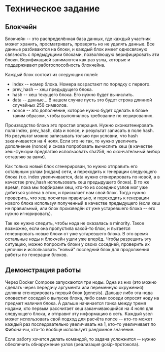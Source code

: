 

# Техническое задание

## Блокчейн

Блокчейн -- это распределённая база данных, где каждый участник может хранить, просматривать, проверять но не удалять данные. Все данные разбиваются на блоки, и каждый блок имеет односвязную связность с предыдущими блоками, позволяющую верифицировать эти блоки. Верификацией занимаются как раз узлы, которые и поддерживают работоспособность блокчейна.

Каждый блок состоит из следующих полей:
- index -- номер блока. Номера возрастают по порядку с первого.
- prev_hash -- хеш предыдущего блока.
- hash -- хеш текущего блока. Его нужно будет вычислить.
- data -- данные... В нашем случае пусть это будет строка длинной случайных 256 символов.
- nonce -- это дополнение, которое нужно будет сделать в блоке таким образом, чтобы выполнялось требование по хешированию.

Производство блока это простая операция.
Нужно сконкатенировать поля index, prev_hash, data и nonce, и результат записать в поле hash.
Но результат можно записывать только при условии, что hash заканчивается на 4 ноля. Если это не так, то нужно увеличить дополнение (nonce) и снова попробовать вычислить хеш (в качестве хеш-функции предлагаю использовать sha256, но окончательный выбор оставляю за вами).

Как только новый блок сгенерирован, то нужно отправить его остальным узлам (нодам) сети, и переходить к генерации следующего блока (т.е. index увеличивается, data нужно сгенерировать по новой, а в качестве prev_hash использовать хеш предыдущего блока). В то же время, пока мы подбираем хеш, кто-то из соседних узлов мог уже добиться успеха в этом, и присылает нам свой блок. Тогда нужно проверить, что хеш посчитан правильно, и переходить к генерации нового блока используя полученный в качестве предыдущего (если хеш не правильный, или блок произведён от уже устаревшего блока -- его нужно игнорировать).

Так же нужно следить, чтобы нода не оказалась в minority. Такое возможно, если она пропустила какой-то блок, и пытается генерировать новые блоки от уже устаревшего блока. В это время остальные ноды и блокчейн ушли уже вперёд. Чтобы разрешить эту ситуацию, можно попросить блоки у своих соседней, проверить их цепочки и использовать "новый" последний блок для продолжения работы по генерации блоков.

## Демонстрация работы

Через Docker Compose запускаются три ноды. Одна из них (это можно сделать через передачу аргумента или переменную окружения) должна сгенерировать первый блок (genesis). Дальше либо эта нода оповестит соседей о выпуске блока, либо сами соседи опросят ноду на предмет наличия блока. А дальше начинается гонка между тремя нодами, кто первым рассчитает хеш заканчивающийся на 4 ноля для следующего блока, и отправит эту информацию в сеть. Каждый узел может использовать свой подход для расчёта nonce -- кто-то может каждый раз последовательно увеличивать на 1, кто-то увеличивает по Фибоначчи, кто-то вообще использует рандомное значение.

Если работу хочется делать командой, то задача усложнится -- нужно обеспечить обнаружение узлов (реализация gosip-протокола).